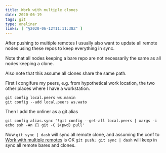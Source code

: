 ```yaml
---
title: Work with multiple clones
date: 2020-06-19
tags: git
type: oneliner
links: [ "§2020-06-12T11:11:38Z" ]
---
```


[§2020-06-12T11:11:38Z]: 2020-06-12T11_11_38Z.md "zettelkasten link"

After pushing to multiple remotes I usually also want to update all
remote nodes using these repos to keep everything in sync.

Note that all nodes keeping a bare repo are not necessarily the same
as all nodes keeping a clone.

Also note that this assume all clones share the same path.

First I congifure my peers, e.g. from hypothetical work location, the
two other places where I have a workstation.

```
git config local.peers ws.manin
git config --add local.peers ws.wato
```

Then I add the onliner as a git alias

```
git config alias.sync '!git config --get-all local.peers | xargs -i echo ssh -An {} git -C $(pwd) pull'
```

Now `git sync | dash` will sync all remote clone, and assuming the
conf to [Work with multiple remotes][§2020-06-12T11:11:38Z] is OK `git
push; git sync | dash` will keep in sync all remote bares and clones.
